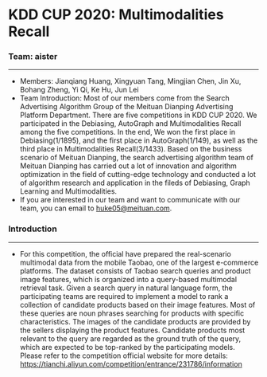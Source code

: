 # KDD CUP 2020: Multimodalities Recall
### Team: aister
***
+ Members: Jianqiang Huang, Xingyuan Tang, Mingjian Chen, Jin Xu, Bohang Zheng, Yi Qi, Ke Hu, Jun Lei
+ Team Introduction: Most of our members come from the Search Advertising Algorithm Group of the Meituan Dianping Advertising Platform Department. There are five competitions in KDD CUP 2020. We participated in the Debiasing, AutoGraph and Multimodalities Recall among the five competitions. In the end, We won the first place in Debiasing(1/1895), and the first place in AutoGraph(1/149), as well as the third place in Multimodalities Recall(3/1433). Based on the business scenario of Meituan Dianping, the search advertising algorithm team of Meituan Dianping has carried out a lot of innovation and algorithm optimization in the field of cutting-edge technology and conducted a lot of algorithm research and application in the fileds of Debiasing, Graph Learning and Multimodalities.
+ If you are interested in our team and want to communicate with our team, you can email to huke05@meituan.com.

### Introduction
***
+ For this competition, the official have prepared the real-scenario multimodal data from the mobile Taobao, one of the largest e-commerce platforms. The dataset consists of Taobao search queries and product image features, which is organized into a query-based multimodal retrieval task.
Given a search query in natural language form, the participating teams are required to implement a model to rank a collection of candidate products based on their image features. Most of these queries are noun phrases searching for products with specific characteristics. The images of the candidate products are provided by the sellers displaying the product features. Candidate products most relevant to the query are regarded as the ground truth of the query, which are expected to be top-ranked by the participating models.
Please refer to the competition official website for more details: https://tianchi.aliyun.com/competition/entrance/231786/information

